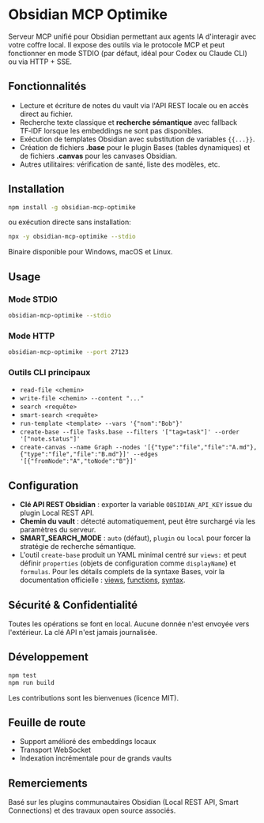 # Obsidian MCP Optimike

Serveur MCP unifié pour Obsidian permettant aux agents IA d'interagir avec votre coffre local. Il expose des outils via le protocole MCP et peut fonctionner en mode STDIO (par défaut, idéal pour Codex ou Claude CLI) ou via HTTP + SSE.

## Fonctionnalités

- Lecture et écriture de notes du vault via l'API REST locale ou en accès direct au fichier.
- Recherche texte classique et **recherche sémantique** avec fallback TF‑IDF lorsque les embeddings ne sont pas disponibles.
- Exécution de templates Obsidian avec substitution de variables `{{...}}`.
- Création de fichiers **.base** pour le plugin Bases (tables dynamiques) et de fichiers **.canvas** pour les canvases Obsidian.
- Autres utilitaires: vérification de santé, liste des modèles, etc.

## Installation

```bash
npm install -g obsidian-mcp-optimike
```

ou exécution directe sans installation:

```bash
npx -y obsidian-mcp-optimike --stdio
```

Binaire disponible pour Windows, macOS et Linux.

## Usage

### Mode STDIO

```bash
obsidian-mcp-optimike --stdio
```

### Mode HTTP

```bash
obsidian-mcp-optimike --port 27123
```

### Outils CLI principaux

- `read-file <chemin>`
- `write-file <chemin> --content "..."`
- `search <requête>`
- `smart-search <requête>`
- `run-template <template> --vars '{"nom":"Bob"}'`
- `create-base --file Tasks.base --filters '["tag=task"]' --order '["note.status"]'`
- `create-canvas --name Graph --nodes '[{"type":"file","file":"A.md"},{"type":"file","file":"B.md"}]' --edges '[{"fromNode":"A","toNode":"B"}]'`

## Configuration

- **Clé API REST Obsidian** : exporter la variable `OBSIDIAN_API_KEY` issue du plugin Local REST API.
- **Chemin du vault** : détecté automatiquement, peut être surchargé via les paramètres du serveur.
- **SMART_SEARCH_MODE** : `auto` (défaut), `plugin` ou `local` pour forcer la stratégie de recherche sémantique.
- L'outil `create-base` produit un YAML minimal centré sur `views:` et peut définir `properties` (objets de configuration comme `displayName`) et `formulas`.
  Pour les détails complets de la syntaxe Bases, voir la documentation officielle :
  [views](https://help.obsidian.md/bases/views), [functions](https://help.obsidian.md/bases/functions), [syntax](https://help.obsidian.md/bases/syntax).

## Sécurité & Confidentialité

Toutes les opérations se font en local. Aucune donnée n'est envoyée vers l'extérieur. La clé API n'est jamais journalisée.

## Développement

```bash
npm test
npm run build
```

Les contributions sont les bienvenues (licence MIT).

## Feuille de route

- Support amélioré des embeddings locaux
- Transport WebSocket
- Indexation incrémentale pour de grands vaults

## Remerciements

Basé sur les plugins communautaires Obsidian (Local REST API, Smart Connections) et des travaux open source associés.
